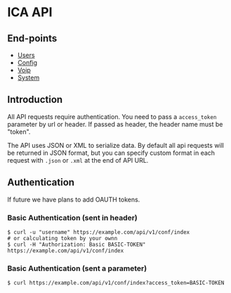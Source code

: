 # ICA API

## End-points

+ [Users](users.md)
+ [Config](config.md)
+ [Voip](voip.md)
+ [System](system.md)

## Introduction

All API requests require authentication. You need to pass a `access_token` parameter by url or header. If passed as header, the header name must be "token".

The API uses JSON or XML to serialize data. By default all api requests will be returned in JSON format, but you can specify custom format in each request with `.json` or `.xml` at the end of API URL.

## Authentication

If future we have plans to add OAUTH tokens.

### Basic Authentication (sent in header)

	$ curl -u "username" https://example.com/api/v1/conf/index
	# or calculating token by your ownn
	$ curl -H "Authorization: Basic BASIC-TOKEN" https://example.com/api/v1/conf/index

### Basic Authentication (sent a parameter)

	$ curl https://example.com/api/v1/conf/index?access_token=BASIC-TOKEN